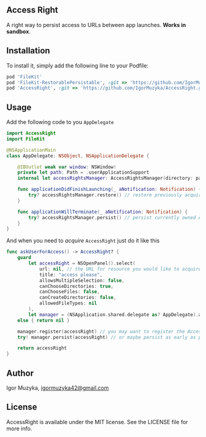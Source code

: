 ## Access Right

A right way to persist access to URLs between app launches. **Works in sandbox**.

## Installation

To install it, simply add the following line to your Podfile:

```ruby
pod 'FileKit'
pod 'FileKit-RestorablePersistable', :git => 'https://github.com/IgorMuzyka/FileKit-RestorablePersistable.git'
pod 'AccessRight', :git => 'https://github.com/IgorMuzyka/AccessRight.git'
```

## Usage

Add the following code to you `AppDelegate`

```swift
import AccessRight
import FileKit

@NSApplicationMain
class AppDelegate: NSObject, NSApplicationDelegate {

    @IBOutlet weak var window: NSWindow!
    private let path: Path = .userApplicationSupport
    internal let accessRightsManager: AccessRightsManager(directory: path + "AccessRights")

    func applicationDidFinishLaunching(_ aNotification: Notification) {
        try? accessRightsManager.restore() // restore previously acquired Access Rights
    }

    func applicationWillTerminate(_ aNotification: Notification) {
        try? accessRightsManager.persist() // persist currently owned Access Rights
    }
}
```

And when you need to *acquire* `AccessRight` just do it like this

```swift
func askUserForAccess() -> AccessRight? {
    guard
        let accessRight = NSOpenPanel().select(
            url: nil, // the URL for resource you would like to acquire Access Right to
            title: "access please",
            allowsMultipleSelection: false,
            canChooseDirectories: true,
            canChooseFiles: false,
            canCreateDirectories: false,
            allowedFileTypes: nil
        ),
        let manager = (NSApplication.shared.delegate as? AppDelegate).accessRightsManager
    else { return nil }

    manager.register(accessRight) // you may want to register the Access Right right away so that AccessRightManager could persist it when asked to
    try! manager.persist(accessRight) // or maybe persist as early as possible

    return accessRight
}
```

## Author

Igor Muzyka, igormuzyka42@gmail.com

## License

AccessRight is available under the MIT license. See the LICENSE file for more info.
